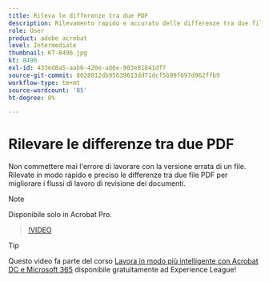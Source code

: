 ```yaml
---
title: Rileva le differenze tra due PDF
description: Rilevamento rapido e accurato delle differenze tra due file PDF per migliorare i flussi di lavoro di revisione dei documenti
role: User
product: adobe acrobat
level: Intermediate
thumbnail: KT-8496.jpg
kt: 8496
exl-id: 433ed8a5-aab6-420e-a86e-903e81841df7
source-git-commit: 8028012db95639613dd71dcf5b99f697d962ffb9
workflow-type: tm+mt
source-wordcount: '85'
ht-degree: 0%

---
```


# Rilevare le differenze tra due PDF

Non commettere mai l&#39;errore di lavorare con la versione errata di un file. Rilevate in modo rapido e preciso le differenze tra due file PDF per migliorare i flussi di lavoro di revisione dei documenti.

>[!NOTE]
>
>Disponibile solo in Acrobat Pro.

>[!VIDEO](https://video.tv.adobe.com/v/337211?hidetitle=true)

>[!TIP]
>
>Questo video fa parte del corso [Lavora in modo più intelligente con Acrobat DC e Microsoft 365](https://experienceleague.adobe.com/?recommended=Acrobat-U-1-2021.microsoft365) disponibile gratuitamente ad Experience League!
